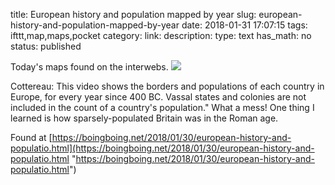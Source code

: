 title: European history and population mapped by year
slug: european-history-and-population-mapped-by-year
date: 2018-01-31 17:07:15
tags: ifttt,map,maps,pocket
category: 
link: 
description: 
type: text
has_math: no
status: published

Today's maps found on the interwebs. ![](http://img.youtube.com/vi/UY9P0QSxlnI/0.jpg)  
  

Cottereau: This video shows the borders and populations of each country in Europe, for every year since 400 BC. Vassal states and colonies are not included in the count of a country's population." What a mess! One thing I learned is how sparsely-populated Britain was in the Roman age.  
  

Found at [https://boingboing.net/2018/01/30/european-history-and-populatio.html](https://boingboing.net/2018/01/30/european-history-and-populatio.html "https://boingboing.net/2018/01/30/european-history-and-populatio.html")



